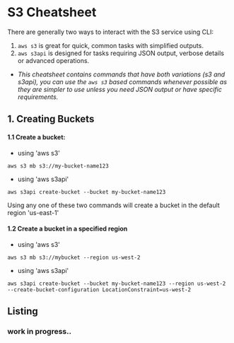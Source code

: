 # S3 Cheatsheet
There are generally two ways to interact with the S3 service using CLI:
 1. ```aws s3``` is great for quick, common tasks with simplified outputs.
 2. ```aws s3api``` is designed for tasks requiring JSON output, verbose details or advanced operations.
- *This cheatsheet contains commands that have both variations (s3 and s3api), you can use the ```aws s3``` based commands whenever possible as they are simpler to use unless you need JSON output or have specific requirements.*

## 1. Creating Buckets

#### 1.1 Create a bucket:
- using 'aws s3'
```text
aws s3 mb s3://my-bucket-name123
```
- using 'aws s3api'
```text
aws s3api create-bucket --bucket my-bucket-name123
```
Using any one of these two commands will create a bucket in the default region 'us-east-1'

#### 1.2 Create a bucket in a specified region
- using 'aws s3'
```text
aws s3 mb s3://mybucket --region us-west-2
```
- using 'aws s3api'
```text
aws s3api create-bucket --bucket my-bucket-name123 --region us-west-2 --create-bucket-configuration LocationConstraint=us-west-2
```

## Listing
### work in progress..
